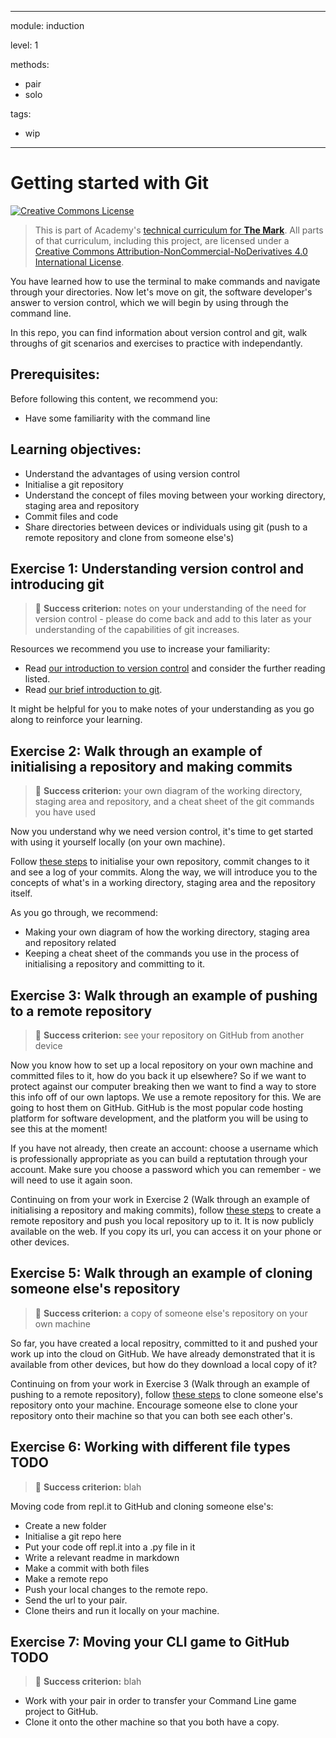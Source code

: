 

---
module: induction

level: 1

methods:
  - pair
  - solo

tags:
  - wip

---



# Getting started with Git

<a rel="license" href="http://creativecommons.org/licenses/by-nc-nd/4.0/"><img alt="Creative Commons License" style="border-width:0" src="https://i.creativecommons.org/l/by-nc-nd/4.0/88x31.png" /></a>

> This is part of Academy's [technical curriculum for **The Mark**](https://github.com/WeAreAcademy/curriculum-mark). All parts of that curriculum, including this project, are licensed under a <a rel="license" href="http://creativecommons.org/licenses/by-nc-nd/4.0/">Creative Commons Attribution-NonCommercial-NoDerivatives 4.0 International License</a>.



You have learned how to use the terminal to make commands and navigate through your directories. Now let's move on git, the software developer's answer to version control, which we will begin by using through the command line.

In this repo, you can find information about version control and git, walk throughs of git scenarios and exercises to practice with independantly.



## Prerequisites:

Before following this content, we recommend you:

- Have some familiarity with the command line



## Learning objectives:

- Understand the advantages of using version control
- Initialise a git repository
- Understand the concept of files moving between your working directory, staging area and repository
- Commit files and code
- Share directories between devices or individuals using git (push to a remote repository and clone from someone else's)



## Exercise 1: Understanding version control and introducing git

> 🎯 **Success criterion:** notes on your understanding of the need for version control - please do come back and add to this later as your understanding of the capabilities of git increases.

Resources we recommend you use to increase your familiarity:

- Read [our introduction to version control](./version-control.md) and consider the further reading listed.
- Read [our brief introduction to git](./git.md).

It might be helpful for you to make notes of your understanding as you go along to reinforce your learning.



## Exercise 2: Walk through an example of initialising a repository and making commits

> 🎯 **Success criterion:** your own diagram of the working directory, staging area and repository, and a cheat sheet of the git commands you have used

Now you understand why we need version control, it's time to get started with using it yourself locally (on your own machine).

Follow [these steps](./initialise-and-commits.md) to initialise your own repository, commit changes to it and see a log of your commits. Along the way, we will introduce you to the concepts of what's in a working directory, staging area and the repository itself. 

As you go through, we recommend:

- Making your own diagram of how the working directory, staging area and repository related
- Keeping a cheat sheet of the commands you use in the process of initialising a repository and committing to it.



## Exercise 3: Walk through an example of pushing to a remote repository

> 🎯 **Success criterion:** see your repository on GitHub from another device

Now you know how to set up a local repository on your own machine and committed files to it, how do you back it up elsewhere? So if we want to protect against our computer breaking then we want to find a way to store this info off of our own laptops. We use a remote repository for this. We are going to host them on GitHub. GitHub is the most popular code hosting platform for software development, and the platform you will be using to see this at the moment!

If you have not already, then create an account: choose a username which is professionally appropriate as you can build a reptutation through your account. Make sure you choose a password which you can remember - we will need to use it again soon.

Continuing on from your work in Exercise 2 (Walk through an example of initialising a repository and making commits), follow [these steps](./push-to-remote.md) to create a remote repository and push you local repository up to it. It is now publicly available on the web. If you copy its url, you can access it on your phone or other devices.



## Exercise 5: Walk through an example of cloning someone else's repository

> 🎯 **Success criterion:** a copy of someone else's repository on your own machine

So far, you have created a local repositry, committed to it and pushed your work up into the cloud on GitHub. We have already demonstrated that it is available from other devices, but how do they download a local copy of it?

Continuing on from your work in Exercise 3 (Walk through an example of pushing to a remote repository), follow [these steps](./clone-remote.md) to clone someone else's repository onto your machine. Encourage someone else to clone your repository onto their machine so that you can both see each other's. 



## Exercise 6: Working with different file types TODO

> 🎯 **Success criterion:** blah

Moving code from repl.it to GitHub and cloning someone else's:

- Create a new folder
- Initialise a git repo here
- Put your code off repl.it into a .py file in it
- Write a relevant readme in markdown
- Make a commit with both files
- Make a remote repo
- Push your local changes to the remote repo. 
- Send the url to your pair. 
- Clone theirs and run it locally on your machine.

## Exercise 7: Moving your CLI game to GitHub TODO

> 🎯 **Success criterion:** blah

- Work with your pair in order to transfer your Command Line game project to GitHub. 
- Clone it onto the other machine so that you both have a copy. 